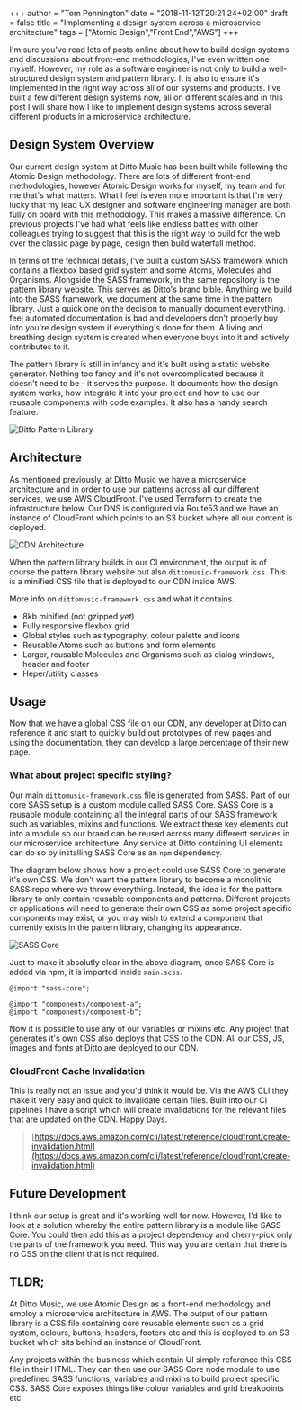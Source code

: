 +++
author = "Tom Pennington"
date = "2018-11-12T20:21:24+02:00"
draft = false
title = "Implementing a design system across a microservice architecture"
tags = ["Atomic Design","Front End","AWS"]
+++

I'm sure you've read lots of posts online about how to build design systems and discussions about front-end methodologies, I've even written one myself. However, my role as a software engineer is not only to build a well-structured design system and pattern library. It is also to ensure it's implemented in the right way across all of our systems and products. I've built a few different design systems now, all on different scales and in this post I will share how I like to implement design systems across several different products in a microservice architecture.

## Design System Overview
Our current design system at Ditto Music has been built while following the Atomic Design methodology. There are lots of different front-end methodologies, however Atomic Design works for myself, my team and for me that's what matters. What I feel is even more important is that I'm very lucky that my lead UX designer and software engineering manager are both fully on board with this methodology. This makes a massive difference. On previous projects I've had what feels like endless battles with other colleagues trying to suggest that this is the right way to build for the web over the classic page by page, design then build waterfall method.

In terms of the technical details, I've built a custom SASS framework which contains a flexbox based grid system and some Atoms, Molecules and Organisms. Alongside the SASS framework, in the same repository is the pattern library website. This serves as Ditto's brand bible. Anything we build into the SASS framework, we document at the same time in the pattern library. Just a quick one on the decision to manually document everything. I feel automated documentation is bad and developers don't properly buy into you're design system if everything's done for them. A living and breathing design system is created when everyone buys into it and actively contributes to it.

The pattern library is still in infancy and it's built using a static website generator. Nothing too fancy and it's not overcomplicated because it doesn't need to be - it serves the purpose. It documents how the design system works, how integrate it into your project and how to use our reusable components with code examples. It also has a handy search feature.

![Ditto Pattern Library](https://i.imgur.com/LMa55EY.png)

## Architecture
As mentioned previously, at Ditto Music we have a microservice architecture and in order to use our patterns across all our different services, we use AWS CloudFront. I've used Terraform to create the infrastructure below. Our DNS is configured via Route53 and we have an instance of CloudFront which points to an S3 bucket where all our content is deployed.

![CDN Architecture](https://i.imgur.com/u8NnC4y.png)

When the pattern library builds in our CI environment, the output is of course the pattern library website but also `dittomusic-framework.css`. This is a minified CSS file that is deployed to our CDN inside AWS.

More info on `dittomusic-framework.css` and what it contains.

- 8kb minified (not gzipped *yet*)
- Fully responsive flexbox grid
- Global styles such as typography, colour palette and icons
- Reusable Atoms such as buttons and form elements
- Larger, reusable Molecules and Organisms such as dialog windows, header and footer
- Heper/utility classes

## Usage
Now that we have a global CSS file on our CDN, any developer at Ditto can reference it and start to quickly build out prototypes of new pages and using the documentation, they can develop a large percentage of their new page.

### What about project specific styling?

Our main `dittomusic-framework.css` file is generated from SASS. Part of our core SASS setup is a custom module called SASS Core. SASS Core is a reusable module containing all the integral parts of our SASS framework such as variables, mixins and functions. We extract these key elements out into a module so our brand can be reused across many different services in our microservice architecture. Any service at Ditto containing UI elements can do so by installing SASS Core as an `npm` dependency.

The diagram below shows how a project could use SASS Core to generate it's own CSS. We don't want the pattern library to become a monolithic SASS repo where we throw everything. Instead, the idea is for the pattern library to only contain reusable components and patterns. Different projects or applications will need to generate their own CSS as some project specific components may exist, or you may wish to extend a component that currently exists in the pattern library, changing its appearance.

![SASS Core](https://i.imgur.com/hgXbYQd.png)

Just to make it absolutly clear in the above diagram, once SASS Core is added via npm, it is imported inside `main.scss`. 

```
@import "sass-core";

@import "components/component-a";
@import "components/component-b";
```

Now it is possible to use any of our variables or mixins etc. Any project that generates it's own CSS also deploys that CSS to the CDN. All our CSS, JS, images and fonts at Ditto are deployed to our CDN.

### CloudFront Cache Invalidation
This is really not an issue and you'd think it would be. Via the AWS CLI they make it very easy and quick to invalidate certain files. Built into our CI pipelines I have a script which will create invalidations for the relevant files that are updated on the CDN. Happy Days.

> [https://docs.aws.amazon.com/cli/latest/reference/cloudfront/create-invalidation.html](https://docs.aws.amazon.com/cli/latest/reference/cloudfront/create-invalidation.html)

## Future Development

I think our setup is great and it's working well for now. However, I'd like to look at a solution whereby the entire pattern library is a module like SASS Core. You could then add this as a project dependency and cherry-pick only the parts of the framework you need. This way you are certain that there is no CSS on the client that is not required.

## TLDR;
At Ditto Music, we use Atomic Design as a front-end methodology and employ a microservice architecture in AWS. The output of our pattern library is a CSS file containing core reusable elements such as a grid system, colours, buttons, headers, footers etc and this is deployed to an S3 bucket which sits behind an instance of CloudFront.

Any projects within the business which contain UI simply reference this CSS file in their HTML. They can then use our SASS Core node module to use predefined SASS functions, variables and mixins to build project specific CSS. SASS Core exposes things like colour variables and grid breakpoints etc.
